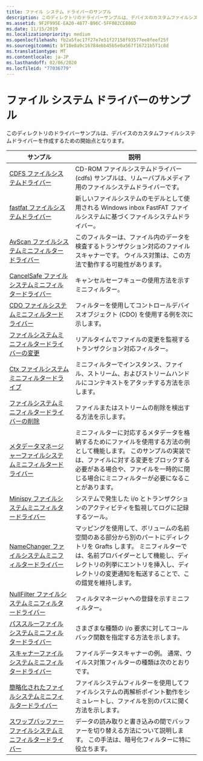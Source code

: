 ```yaml
---
title: ファイル システム ドライバーのサンプル
description: このディレクトリのドライバーサンプルは、デバイスのカスタムファイルシステムドライバーを作成するための開始点となります。
ms.assetid: 9F2F995E-EA20-4877-B96C-5FF082CE886D
ms.date: 11/15/2019
ms.localizationpriority: medium
ms.openlocfilehash: fb2a5fac17f27e7e51f27158f93577ee8feef25f
ms.sourcegitcommit: bf18e0a9c16784ebb45b5e0a567f16721b5f1c8d
ms.translationtype: MT
ms.contentlocale: ja-JP
ms.lasthandoff: 02/06/2020
ms.locfileid: "77036779"
---
```

# <a name="file-system-driver-samples"></a>ファイル システム ドライバーのサンプル

このディレクトリのドライバーサンプルは、デバイスのカスタムファイルシステムドライバーを作成するための開始点となります。

| サンプル | 説明 |
| --- | --- |
| [CDFS ファイルシステムドライバー](https://docs.microsoft.com/samples/microsoft/windows-driver-samples/cdfs-file-system-driver) | CD-ROM ファイルシステムドライバー (cdfs) サンプルは、リムーバブルメディア用のファイルシステムドライバーです。 |
| [fastfat ファイルシステムドライバー](https://docs.microsoft.com/samples/microsoft/windows-driver-samples/fastfat-file-system-driver) | 新しいファイルシステムのモデルとして使用される Windows inbox FastFAT ファイルシステムに基づくファイルシステムドライバー。 |
| [AvScan ファイルシステムミニフィルタードライバー](https://docs.microsoft.com/samples/microsoft/windows-driver-samples/avscan-file-system-minifilter-driver) | このフィルターは、ファイル内のデータを検査するトランザクション対応のファイルスキャナーです。 ウイルス対策は、この方法で動作する可能性があります。 |
| [CancelSafe ファイルシステムミニフィルタードライバー](https://docs.microsoft.com/samples/microsoft/windows-driver-samples/cancelsafe-file-system-minifilter-driver) | キャンセルセーフキューの使用方法を示すミニフィルター。 |
| [CDO ファイルシステムミニフィルタードライバー](https://docs.microsoft.com/samples/microsoft/windows-driver-samples/cdo-file-system-minifilter-driver) | フィルターを使用してコントロールデバイスオブジェクト (CDO) を使用する例を次に示します。 |
| [ファイルシステムミニフィルタードライバーの変更](https://docs.microsoft.com/samples/microsoft/windows-driver-samples/change-file-system-minifilter-driver) | リアルタイムでファイルの変更を監視するトランザクション対応フィルター。 |
| [Ctx ファイルシステムミニフィルタードライブ](https://docs.microsoft.com/samples/microsoft/windows-driver-samples/ctx-file-system-minifilter-drive) | ミニフィルターでインスタンス、ファイル、ストリーム、およびストリームハンドルにコンテキストをアタッチする方法を示します。 |
| [ファイルシステムミニフィルタードライバーの削除](https://docs.microsoft.com/samples/microsoft/windows-driver-samples/delete-file-system-minifilter-driver) | ファイルまたはストリームの削除を検出する方法を示します。 |
[メタデータマネージャーファイルシステムミニフィルタードライバー](https://docs.microsoft.com/samples/microsoft/windows-driver-samples/metadata-manager-file-system-minifilter-driver) | ミニフィルターに対応するメタデータを格納するためにファイルを使用する方法の例として機能します。 このサンプルの実装では、ファイルに対する変更をブロックする必要がある場合や、ファイルを一時的に閉じる場合にミニフィルターが必要になることがあります。 |
| [Minispy ファイルシステムミニフィルタードライバー](https://docs.microsoft.com/samples/microsoft/windows-driver-samples/minispy-file-system-minifilter-driver) | システムで発生した i/o とトランザクションのアクティビティを監視してログに記録するツール。 |
| [NameChanger ファイルシステムミニフィルタードライバー](https://docs.microsoft.com/samples/microsoft/windows-driver-samples/namechanger-file-system-minifilter-driver) | マッピングを使用して、ボリュームの名前空間のある部分から別のパートにディレクトリを Grafts します。 ミニフィルターでは、名前プロバイダーとして機能し、ディレクトリの列挙にエントリを挿入し、ディレクトリの変更通知を転送することで、この錯覚を維持します。 |
| [NullFilter ファイルシステムミニフィルタードライバー](https://docs.microsoft.com/samples/microsoft/windows-driver-samples/nullfilter-file-system-minifilter-driver) | フィルタマネージャへの登録を示すミニフィルター。 |
| [パススルーファイルシステムミニフィルタードライバー](https://docs.microsoft.com/samples/microsoft/windows-driver-samples/passthrough-file-system-minifilter-driver) | さまざまな種類の i/o 要求に対してコールバック関数を指定する方法を示します。 |
| [スキャナーファイルシステムミニフィルタードライバー](https://docs.microsoft.com/samples/microsoft/windows-driver-samples/scanner-file-system-minifilter-driver) | ファイルデータスキャナーの例。 通常、ウイルス対策フィルターの種類は次のとおりです。 |
| [簡略化されたファイルシステムミニフィルタードライバー](https://docs.microsoft.com/samples/microsoft/windows-driver-samples/simrep-file-system-minifilter-driver) | ファイルシステムフィルターを使用してファイルシステムの再解析ポイント動作をシミュレートし、ファイルを別のパスに開く方法を示します。 |
[スワップバッファーファイルシステムミニフィルタードライバー](https://docs.microsoft.com/samples/microsoft/windows-driver-samples/swapbuffer-file-system-minifilter-driver) | データの読み取りと書き込みの間でバッファーを切り替える方法について説明します。 この手法は、暗号化フィルターに特に役立ちます。 |
